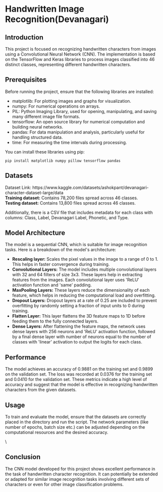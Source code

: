 <h1>Handwritten Image Recognition(Devanagari)</h1>
 <h2>Introduction</h2>
    <p>This project is focused on recognizing handwritten characters from images using a Convolutional Neural Network (CNN). The implementation is based on the TensorFlow and Keras libraries to process images classified into 46 distinct classes, representing different handwritten characters.</p>
    <h2>Prerequisites</h2>
    <p>Before running the project, ensure that the following libraries are installed:</p>
    <ul>
        <li>matplotlib: For plotting images and graphs for visualization.</li>
        <li>numpy: For numerical operations on arrays.</li>
        <li>PIL: Python Imaging Library, used for opening, manipulating, and saving many different image file formats.</li>
        <li>tensorflow: An open source library for numerical computation and building neural networks.</li>
        <li>pandas: For data manipulation and analysis, particularly useful for handling structured data.</li>
        <li>time: For measuring the time intervals during processing.</li>
    </ul>
    <p>You can install these libraries using pip:</p>
    <pre><code>pip install matplotlib numpy pillow tensorflow pandas</code></pre>
    <h2>Datasets</h2>
    <p>
        Dataset Link: https://www.kaggle.com/datasets/ashokpant/devanagari-character-dataset-large/data<br>
        <strong>Training dataset:</strong> Contains 78,200 files spread across 46 classes.<br>
        <strong>Testing dataset:</strong> Contains 13,800 files spread across 46 classes.
    </p>
    <p>Additionally, there is a CSV file that includes metadata for each class with columns: Class, Label, Devanagari Label, Phonetic, and Type.</p>
    <h2>Model Architecture</h2>
    <p>The model is a sequential CNN, which is suitable for image recognition tasks. Here is a breakdown of the model's architecture:</p>
    <ul>
        <li><strong>Rescaling layer:</strong> Scales the pixel values in the image to a range of 0 to 1. This helps in faster convergence during training.</li>
        <li><strong>Convolutional Layers:</strong> The model includes multiple convolutional layers with 32 and 64 filters of size 3x3. These layers help in extracting features from the images. Each convolutional layer uses 'ReLU' activation function and 'same' padding.</li>
        <li><strong>MaxPooling Layers:</strong> These layers reduce the dimensionality of each feature, which helps in reducing the computational load and overfitting.</li>
        <li><strong>Dropout Layers:</strong> Dropout layers at a rate of 0.25 are included to prevent overfitting by randomly setting a fraction of input units to 0 during training.</li>
        <li><strong>Flatten Layer:</strong> This layer flattens the 3D feature maps to 1D before feeding them to the fully connected layers.</li>
        <li><strong>Dense Layers:</strong> After flattening the feature maps, the network uses dense layers with 256 neurons and 'ReLU' activation function, followed by a final dense layer with number of neurons equal to the number of classes with 'linear' activation to output the logits for each class.</li>
    </ul>
    <h2>Performance</h2>
    <p>The model achieves an accuracy of 0.9881 on the training set and 0.9899 on the validation set. The loss was recorded at 0.0376 for the training set and 0.0410 for the validation set. These metrics indicate a high level of accuracy and suggest that the model is effective in recognizing handwritten characters from the given datasets.</p>
    <h2>Usage</h2>
    <p>To train and evaluate the model, ensure that the datasets are correctly placed in the directory and run the script. The network parameters (like number of epochs, batch size etc.) can be adjusted depending on the computational resources and the desired accuracy.</p>\
    <h2>Conclusion</h2>
    <p>The CNN model developed for this project shows excellent performance in the task of handwritten character recognition. It can potentially be extended or adapted for similar image recognition tasks involving different sets of characters or even for other image classification problems.</p>

